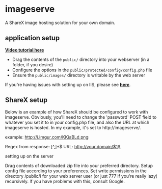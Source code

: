 # imageserve

A ShareX image hosting solution for your own domain.

## application setup

[**Video tutorial here**](https://www.youtube.com/watch?v=GtN79l5AGvQ)

* Drag the contents of the `public/` directory into your webserver (in a folder, if you desire)
* Configure the options in the `public/protected/config/config.php` file
* Ensure the `public/images/` directory is writable by the web server

If you're having issues with setting up on IIS, please see [**here**](https://github.com/aerouk/imageserve/wiki/IIS-Issues).

## ShareX setup

Below is an example of how ShareX should be configured to work with imageserve. Obviously, you'll need to change the 'password' POST field to whatever you set it to in your config.php file, and also the URL at which imageserve is hosted. In my example, it's set to http://imageserve/.

example: http://i.imgur.com/KKiaBLd.png

Regex from response: [^,]*$
URL: http://your.domain/$1$

setting up on the server

Drag contents of downloaded zip file into your preferred directory.
Setup config file according to your preferences.
Set write permissions in the directory /public/i for your web server user (or just 777 if you're really lazy) recursively.
If you have problems with this, consult Google.
